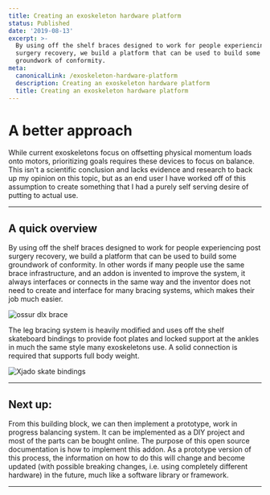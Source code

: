 ```yaml
---
title: Creating an exoskeleton hardware platform
status: Published
date: '2019-08-13'
excerpt: >-
  By using off the shelf braces designed to work for people experiencing post
  surgery recovery, we build a platform that can be used to build some
  groundwork of conformity.
meta:
  canonicalLink: /exoskeleton-hardware-platform
  description: Creating an exoskeleton hardware platform
  title: Creating an exoskeleton hardware platform
---
```

# A better approach

While current exoskeletons focus on offsetting physical momentum loads onto motors, prioritizing goals requires these devices to focus on balance. This isn't a scientific conclusion and lacks evidence and research to back up my opinion on this topic, but as an end user I have worked off of this assumption to create something that I had a purely self serving desire of putting to actual use.

<hr />

## A quick overview

By using off the shelf braces designed to work for people experiencing post surgery recovery, we build a platform that can be used to build some groundwork of conformity. In other words if many people use the same brace infrastructure, and an addon is invented to improve the system, it always interfaces or connects in the same way and the inventor does not need to create and interface for many bracing systems, which makes their job much easier. 

![ossur dlx brace](/images/uploads/ossur-dlx.jpg)

The leg bracing system is heavily modified and uses off the shelf skateboard bindings to provide foot plates and locked support at the ankles in much the same style many exoskeletons use. A solid connection is required that supports full body weight. 

![Xjado skate bindings](/images/uploads/xsjado.jpg)

<hr />

## Next up:

From this building block, we can then implement a prototype, work in progress balancing system. It can be implemented as a DIY project and most of the parts can be bought online. The purpose of this open source documentation is how to implement this addon. As a prototype version of this process, the information on how to do this will change and become updated (with possible breaking changes, i.e. using completely different hardware) in the future, much like a software library or framework. 

<hr />

